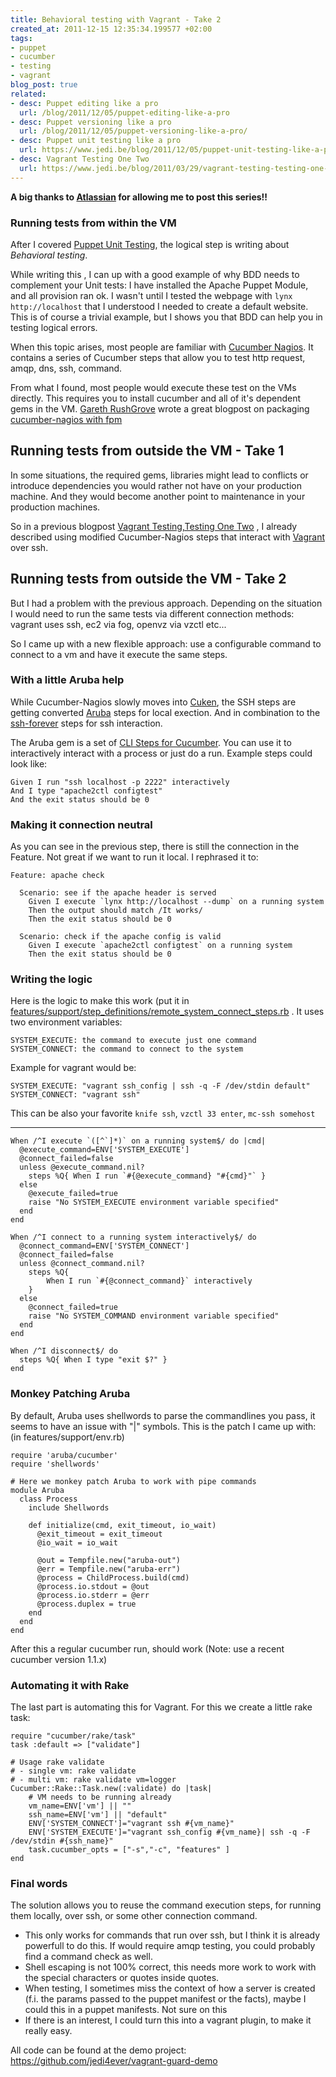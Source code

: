```yaml
---
title: Behavioral testing with Vagrant - Take 2
created_at: 2011-12-15 12:35:34.199577 +02:00
tags:
- puppet
- cucumber
- testing
- vagrant
blog_post: true
related:
- desc: Puppet editing like a pro
  url: /blog/2011/12/05/puppet-editing-like-a-pro
- desc: Puppet versioning like a pro
  url: /blog/2011/12/05/puppet-versioning-like-a-pro/
- desc: Puppet unit testing like a pro
  url: https://www.jedi.be/blog/2011/12/05/puppet-unit-testing-like-a-pro/
- desc: Vagrant Testing One Two
  url: https://www.jedi.be/blog/2011/03/29/vagrant-testing-testing-one-two/
---
```

**A big thanks to [Atlassian](http://www.atlassian.com) for allowing me to post this series!!**

### Running tests from within the VM
After I covered [Puppet Unit Testing](http://jedi.be/blog/2011/12/05/puppet-unit-testing-like-a-pro), the logical step is writing about *Behavioral testing*.

While writing this , I can up with a good example of why BDD needs to complement your Unit tests:
I have installed the Apache Puppet Module, and all provision ran ok. I wasn't until I tested the webpage with `lynx http://localhost` that I understood I needed to create a default website. This is of course a trivial example, but I shows you that BDD can help you in testing logical errors.

When this topic arises, most people are familiar with [Cucumber Nagios](http://auxesis.github.com/cucumber-nagios/). It contains a series of Cucumber steps that allow you to test http request, amqp, dns, ssh, command.

From what I found, most people would execute these test on the VMs directly. This requires you to install cucumber and all of it's dependent gems in the VM. [Gareth RushGrove](http://twitter.com/garethr) wrote a great blogpost on packaging [cucumber-nagios with fpm](http://morethanseven.net/2011/04/29/Creating-a-cucumber-nagios-package-with-fpm.html)

## Running tests from outside the VM - Take 1

In some situations, the required gems, libraries might lead to conflicts or introduce dependencies you would rather not have on your production machine. And they would become another point to maintenance in your production machines.

So in a previous blogpost [Vagrant Testing,Testing One Two](https://www.jedi.be/blog/2011/03/29/vagrant-testing-testing-one-two/) , I already described using modified Cucumber-Nagios steps that interact with [Vagrant](http://vagrantup.com) over ssh.

## Running tests from outside the VM - Take 2
But I had a problem with the previous approach. Depending on the situation I would need to run the same tests via different connection methods: vagrant uses ssh, ec2 via fog, openvz via vzctl etc...

So I came up with a new flexible approach: use a configurable command to connect to a vm and have it execute the same steps.

### With a little Aruba help
While Cucumber-Nagios slowly moves into [Cuken](https://www.relishapp.com/hedgehog/cuken/), the SSH steps are getting converted [Aruba](https://github.com/cucumber/aruba) steps for local exection. And in combination to the [ssh-forever](https://github.com/mattwynne/ssh-forever) steps for ssh interaction.

The Aruba gem is a set of [CLI Steps for Cucumber](https://github.com/cucumber/aruba/blob/master/lib/aruba/cucumber.rb). You can use it to interactively interact with a process or just do a run. Example steps could look like:

    Given I run "ssh localhost -p 2222" interactively
    And I type "apache2ctl configtest"
    And the exit status should be 0


###  Making it connection neutral
As you can see in the previous step, there is still the connection in the Feature. Not great if we want to run it local. I rephrased it to:

    Feature: apache check

      Scenario: see if the apache header is served
        Given I execute `lynx http://localhost --dump` on a running system
        Then the output should match /It works/
        Then the exit status should be 0

      Scenario: check if the apache config is valid
        Given I execute `apache2ctl configtest` on a running system
        Then the exit status should be 0

###  Writing the logic

Here is the logic to make this work (put it in [features/support/step_definitions/remote_system_connect_steps.rb](https://github.com/jedi4ever/vagrant-guard-demo/blob/master/features/support/step_definitions/remote_system_connect_steps.rb) . It uses two environment variables:

    SYSTEM_EXECUTE: the command to execute just one command
    SYSTEM_CONNECT: the command to connect to the system

Example for vagrant would be:

    SYSTEM_EXECUTE: "vagrant ssh_config | ssh -q -F /dev/stdin default"
    SYSTEM_CONNECT: "vagrant ssh"

This can be also your favorite `knife ssh`, `vzctl 33 enter`, `mc-ssh somehost`

----

    When /^I execute `([^`]*)` on a running system$/ do |cmd|
      @execute_command=ENV['SYSTEM_EXECUTE']
      @connect_failed=false
      unless @execute_command.nil?
        steps %Q{ When I run `#{@execute_command} "#{cmd}"` }
      else
        @execute_failed=true
        raise "No SYSTEM_EXECUTE environment variable specified"
      end
    end

    When /^I connect to a running system interactively$/ do
      @connect_command=ENV['SYSTEM_CONNECT']
      @connect_failed=false
      unless @connect_command.nil?
        steps %Q{
            When I run `#{@connect_command}` interactively
        }
      else
        @connect_failed=true
        raise "No SYSTEM_COMMAND environment variable specified"
      end
    end

    When /^I disconnect$/ do
      steps %Q{ When I type "exit $?" }
    end

### Monkey Patching Aruba

By default, Aruba uses shellwords to parse the commandlines you pass, it seems to have an issue with "|" symbols. This is the patch I came up with: (in features/support/env.rb)

    require 'aruba/cucumber'
    require 'shellwords'

    # Here we monkey patch Aruba to work with pipe commands
    module Aruba
      class Process
        include Shellwords

        def initialize(cmd, exit_timeout, io_wait)
          @exit_timeout = exit_timeout
          @io_wait = io_wait

          @out = Tempfile.new("aruba-out")
          @err = Tempfile.new("aruba-err")
          @process = ChildProcess.build(cmd)
          @process.io.stdout = @out
          @process.io.stderr = @err
          @process.duplex = true
        end
      end
    end

After this a regular cucumber run, should work (Note: use a recent cucumber version 1.1.x)

### Automating it with Rake
The last part is automating this for Vagrant. For this we create a little rake task:

    require "cucumber/rake/task"
    task :default => ["validate"]

    # Usage rake validate
    # - single vm: rake validate
    # - multi vm: rake validate vm=logger
    Cucumber::Rake::Task.new(:validate) do |task|
        # VM needs to be running already
        vm_name=ENV['vm'] || ""
        ssh_name=ENV['vm'] || "default"
        ENV['SYSTEM_CONNECT']="vagrant ssh #{vm_name}"
        ENV['SYSTEM_EXECUTE']="vagrant ssh_config #{vm_name}| ssh -q -F /dev/stdin #{ssh_name}"
        task.cucumber_opts = ["-s","-c", "features" ]
    end

### Final words
The solution allows you to reuse the command execution steps, for running them locally, over ssh, or some other connection command.

- This only works for commands that run over ssh, but I think it is already powerfull to do this. If would require amqp testing, you could probably find a command check as well.
- Shell escaping is not 100% correct, this needs more work to work with the special characters or quotes inside quotes.
- When testing, I sometimes miss the context of how a server is created (f.i. the params passed to the puppet manifest or the facts), maybe I could this in a puppet manifests. Not sure on this
- If there is an interest, I could turn this into a vagrant plugin, to make it really easy.

All code can be found at the demo project:
<https://github.com/jedi4ever/vagrant-guard-demo>
